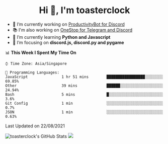 <h1 align="center">Hi 👋, I'm toasterclock</h1>


- 🔭 I’m currently working on [ProductivityBot for Discord](https://github.com/toasterclock/StudyBot-Discord)
- 📚 I'm also working on [OneStop for Telegram and Discord](https://github.com/Prakhar896/OneStop)
- 🌱 I’m currently learning **Python and Javascript**
- 💌 I’m focusing on **discord.js, discord.py and pygame**

<!--START_SECTION:waka-->
📊 **This Week I Spent My Time On** 

```text
⌚︎ Time Zone: Asia/Singapore

💬 Programming Languages: 
JavaScript               1 hr 51 mins        █████████████████░░░░░░░░   69.85% 
Other                    39 mins             ██████░░░░░░░░░░░░░░░░░░░   24.94% 
Bash                     5 mins              █░░░░░░░░░░░░░░░░░░░░░░░░   3.6% 
Git Config               1 min               ░░░░░░░░░░░░░░░░░░░░░░░░░   0.7% 
JSON                     1 min               ░░░░░░░░░░░░░░░░░░░░░░░░░   0.63%

```


 Last Updated on 22/08/2021
<!--END_SECTION:waka-->

![toasterclock's GitHub Stats](https://github-readme-stats.vercel.app/api?username=toasterclock&show_icons=true&theme=radical)
<a href="https://wakatime.com"><img src="https://wakatime.com/share/@3ae32ed7-8a3b-4ec1-bc0f-59e875ebe4b2/9e1319ad-42e6-4516-b986-d5f70c844f4b.png" /></a>


